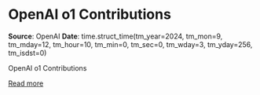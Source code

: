 # OpenAI o1 Contributions

**Source**: OpenAI
**Date**: time.struct_time(tm_year=2024, tm_mon=9, tm_mday=12, tm_hour=10, tm_min=0, tm_sec=0, tm_wday=3, tm_yday=256, tm_isdst=0)

OpenAI o1 Contributions

[Read more](https://openai.com/openai-o1-contributions)
